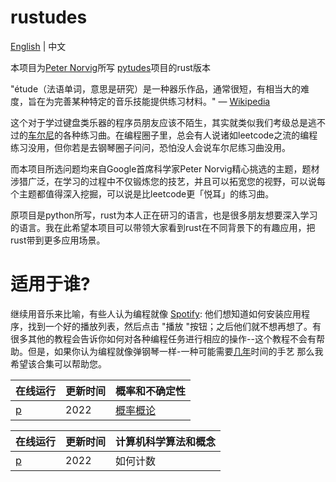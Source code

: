 # rustudes

[English](https://github.com/Qasak/rustudes/blob/main/README.md) | 中文

本项目为[Peter Norvig](https://norvig.com/)所写 [pytudes](https://github.com/norvig/pytudes)项目的rust版本

"étude（法语单词，意思是研究）是一种器乐作品，通常很短，有相当大的难度，旨在为完善某种特定的音乐技能提供练习材料。" — [Wikipedia](https://en.wikipedia.org/wiki/%C3%89tude)

这个对于学过键盘类乐器的程序员朋友应该不陌生，其实就类似我们考级总是逃不过的[车尔尼](https://zh.wikipedia.org/wiki/%E5%8D%A1%E5%B0%94%C2%B7%E8%BD%A6%E5%B0%94%E5%B0%BC)的各种练习曲。在编程圈子里，总会有人说诸如leetcode之流的编程练习没用，但你若是去钢琴圈子问问，恐怕没人会说车尔尼练习曲没用。

而本项目所选问题均来自Google首席科学家Peter Norvig精心挑选的主题，题材涉猎广泛，在学习的过程中不仅锻炼您的技艺，并且可以拓宽您的视野，可以说每个主题都值得深入挖掘，可以说是比leetcode更「悦耳」的练习曲。

原项目是python所写，rust为本人正在研习的语言，也是很多朋友想要深入学习的语言。我在此希望本项目可以带领大家看到rust在不同背景下的有趣应用，把rust带到更多应用场景。




# 适用于谁?
继续用音乐来比喻，有些人认为编程就像 [Spotify](http://spotify.com/): 他们想知道如何安装应用程序，找到一个好的播放列表，然后点击 "播放 "按钮；之后他们就不想再想了。有很多其他的教程会告诉你如何对各种编程任务进行相应的操作--这个教程不会有帮助。但是，如果你认为编程就像弹钢琴一样-一种可能需要[几年](https://norvig.com/21-days.html)时间的手艺  那么我希望该合集可以帮助您。


| 在线运行                              | 更新时间 | 概率和不确定性                                                                       |
|----------------------------------|------|-------------------------------------------------------------------------------|
| [p](https://play.rust-lang.org/) | 2022 | [概率概论](https://github.com/Qasak/rustudes/blob/main/content/probability_CN.md) |


| 在线运行                              | 更新时间 |计算机科学算法和概念|
|----------------------------------|------|---|
| [p](https://play.rust-lang.org/) | 2022 |如何计数|
